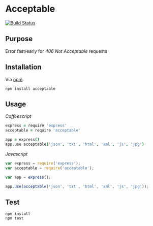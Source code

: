 # Acceptable
[![Build Status](https://travis-ci.org/scub45t3v3/acceptable.svg?branch=master)](https://travis-ci.org/scub45t3v3/acceptable)

## Purpose
Error fast/early for *406 Not Acceptable* requests

## Installation
Via [npm](https://www.npmjs.com/)

```
npm install acceptable
```

## Usage
*Coffeescript*

```coffeescript
express = require 'express'
acceptable = require 'acceptable'

app = express()
app.use acceptable('json', 'txt', 'html', 'xml', 'js', 'jpg')
```

*Javascript*

```javascript
var express = require('express');
var acceptable = require('acceptable');

var app = express();

app.use(acceptable('json', 'txt', 'html', 'xml', 'js', 'jpg'));
```

## Test
```
npm install
npm test
```